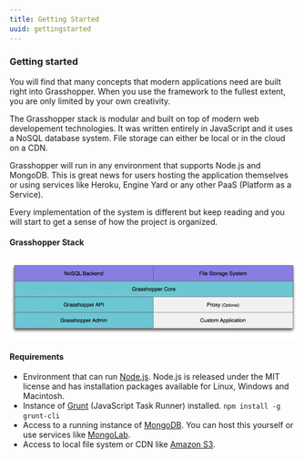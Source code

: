 ```yaml
---
title: Getting Started
uuid: gettingstarted
---
```

### Getting started

You will find that many concepts that modern applications need are built right into Grasshopper. When you use the framework to the fullest extent, you are only limited by your own creativity.

The Grasshopper stack is modular and built on top of modern web developement technologies. It was written entirely in JavaScript and it uses a NoSQL database system. File storage can either be local or in the cloud on a CDN.

Grasshopper will run in any environment that supports Node.js and MongoDB. This is great news for users hosting the application themselves or using services like Heroku, Engine Yard or any other PaaS (Platform as a Service).

Every implementation of the system is different but keep reading and you will start to get a sense of how the project is organized.

#### Grasshopper Stack

![Stack](/images/stack.png)

#### Requirements

* Environment that can run [Node.js](http://nodejs.org/download/). Node.js is released under the MIT license and has installation packages available for Linux, Windows and Macintosh.
* Instance of [Grunt](http://gruntjs.com/) (JavaScript Task Runner) installed.  ```npm install -g grunt-cli```
* Access to a running instance of [MongoDB](http://www.mongodb.org/). You can host this yourself or use services like [MongoLab](https://mongolab.com/welcome/).
* Access to local file system or CDN like [Amazon S3](http://aws.amazon.com/s3/).